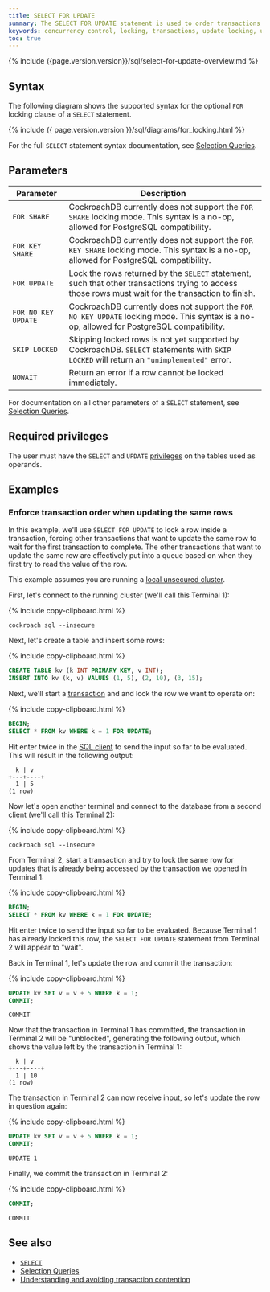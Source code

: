 ```yaml
---
title: SELECT FOR UPDATE
summary: The SELECT FOR UPDATE statement is used to order transactions under contention.
keywords: concurrency control, locking, transactions, update locking, update, contention
toc: true
---
```


{% include {{page.version.version}}/sql/select-for-update-overview.md %}

## Syntax

The following diagram shows the supported syntax for the optional `FOR` locking clause of a `SELECT` statement.

<div>
  {% include {{ page.version.version }}/sql/diagrams/for_locking.html %}
</div>

For the full `SELECT` statement syntax documentation, see [Selection Queries](selection-queries.html).

## Parameters

Parameter | Description
----------|------------
`FOR SHARE` | CockroachDB currently does not support the `FOR SHARE` locking mode. This syntax is a no-op, allowed for PostgreSQL compatibility.
`FOR KEY SHARE` | CockroachDB currently does not support the `FOR KEY SHARE` locking mode. This syntax is a no-op, allowed for PostgreSQL compatibility.
`FOR UPDATE` | Lock the rows returned by the [`SELECT`](selection-queries.html) statement, such that other transactions trying to access those rows must wait for the transaction to finish.
`FOR NO KEY UPDATE` | CockroachDB currently does not support the `FOR NO KEY UPDATE` locking mode. This syntax is a no-op, allowed for PostgreSQL compatibility.
`SKIP LOCKED` | Skipping locked rows is not yet supported by CockroachDB. `SELECT` statements with `SKIP LOCKED` will return an `"unimplemented"` error.
`NOWAIT` | Return an error if a row cannot be locked immediately.

For documentation on all other parameters of a `SELECT` statement, see [Selection Queries](selection-queries.html).

## Required privileges

The user must have the `SELECT` and `UPDATE` [privileges](authorization.html#assign-privileges) on the tables used as operands.

## Examples

### Enforce transaction order when updating the same rows

In this example, we'll use `SELECT FOR UPDATE` to lock a row inside a transaction, forcing other transactions that want to update the same row to wait for the first transaction to complete. The other transactions that want to update the same row are effectively put into a queue based on when they first try to read the value of the row.

This example assumes you are running a [local unsecured cluster](start-a-local-cluster.html).

First, let's connect to the running cluster (we'll call this Terminal 1):

{% include copy-clipboard.html %}
~~~ shell
cockroach sql --insecure
~~~

Next, let's create a table and insert some rows:

{% include copy-clipboard.html %}
~~~ sql
CREATE TABLE kv (k INT PRIMARY KEY, v INT);
INSERT INTO kv (k, v) VALUES (1, 5), (2, 10), (3, 15);
~~~

Next, we'll start a [transaction](transactions.html) and and lock the row we want to operate on:

{% include copy-clipboard.html %}
~~~ sql
BEGIN;
SELECT * FROM kv WHERE k = 1 FOR UPDATE;
~~~

Hit enter twice in the [SQL client](cockroach-sql.html) to send the input so far to be evaluated.  This will result in the following output:

~~~
  k | v
+---+----+
  1 | 5
(1 row)
~~~

Now let's open another terminal and connect to the database from a second client (we'll call this Terminal 2):

{% include copy-clipboard.html %}
~~~ shell
cockroach sql --insecure
~~~

From Terminal 2, start a transaction and try to lock the same row for updates that is already being accessed by the transaction we opened in Terminal 1:

{% include copy-clipboard.html %}
~~~ sql
BEGIN;
SELECT * FROM kv WHERE k = 1 FOR UPDATE;
~~~

Hit enter twice to send the input so far to be evaluated. Because Terminal 1 has already locked this row, the `SELECT FOR UPDATE` statement from Terminal 2 will appear to "wait".

Back in Terminal 1, let's update the row and commit the transaction:

{% include copy-clipboard.html %}
~~~ sql
UPDATE kv SET v = v + 5 WHERE k = 1;
COMMIT;
~~~

~~~
COMMIT
~~~

Now that the transaction in Terminal 1 has committed, the transaction in Terminal 2 will be "unblocked", generating the following output, which shows the value left by the transaction in Terminal 1:

~~~
  k | v
+---+----+
  1 | 10
(1 row)
~~~

The transaction in Terminal 2 can now receive input, so let's update the row in question again:

{% include copy-clipboard.html %}
~~~ sql
UPDATE kv SET v = v + 5 WHERE k = 1;
COMMIT;
~~~

~~~
UPDATE 1
~~~

Finally, we commit the transaction in Terminal 2:

{% include copy-clipboard.html %}
~~~ sql
COMMIT;
~~~

~~~
COMMIT
~~~

## See also

- [`SELECT`](select-clause.html)
- [Selection Queries](selection-queries.html)
- [Understanding and avoiding transaction contention][transaction_contention]

<!-- Reference links -->

[transaction_contention]: performance-best-practices-overview.html#understanding-and-avoiding-transaction-contention
[retries]: transactions.html#client-side-intervention
[select]: select-clause.html
